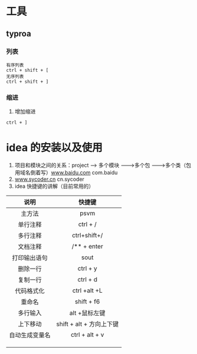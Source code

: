# 工具

## typroa

### 列表

```
有序列表
ctrl + shift + [
无序列表
ctrl + shift + ]
```

### 缩进

1. 增加缩进	

```
ctrl + ]
```
# idea 的安装以及使用

1. 项目和模块之间的关系：project --> 多个模块 --->多个包 --->多个类（包用域名倒着写）www.baidu.com com.baidu
2. www.sycoder.cn  cn.sycoder
3. idea 快捷键的讲解（目前常用的）

|      说明      |          快捷键          |
| :------------: | :----------------------: |
|     主方法     |           psvm           |
|    单行注释    |         ctrl + /         |
|    多行注释    |       ctrl+shift+/       |
|    文档注释    |       /** + enter        |
|  打印输出语句  |           sout           |
|    删除一行    |         ctrl + y         |
|    复制一行    |         ctrl + d         |
|   代码格式化   |       ctrl +alt +L       |
|     重命名     |        shift + f6        |
|    多行输入    |      alt +鼠标左键       |
|    上下移动    | shift + alt + 方向上下键 |
| 自动生成变量名 |      ctrl + alt + v      |
|                |                          |
|                |                          |
|                |                          |